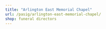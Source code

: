 ```yaml
---
title: "Arlington East Memorial Chapel"
url: /pasig/arlington-east-memorial-chapel/
shop: funeral directors
---
```

